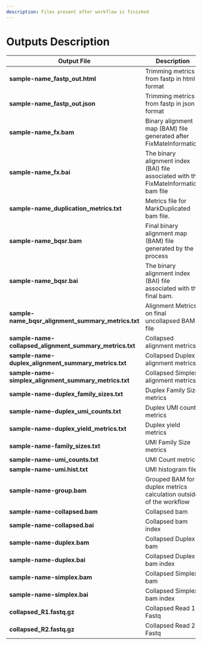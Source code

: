 ```yaml
---
description: Files present after workflow is finished
---
```


# Outputs Description

| Output File                                                | Description                                                                           |
| ---------------------------------------------------------- | ------------------------------------------------------------------------------------- |
| **sample-name\_fastp\_out.html**                           | Trimming metrics from fastp in html format                                            |
| **sample-name\_fastp\_out.json**                           | Trimming metrics from fastp in json format                                            |
| **sample-name\_fx.bam**                                    | Binary alignment map (BAM) file generated after FixMateInformation                    |
| **sample-name\_fx.bai**                                    | The binary alignment index (BAI) file associated with the FixMateInformation bam file |
| **sample-name\_duplication\_metrics.txt**                  | Metrics file for MarkDuplicated bam file.                                             |
| **sample-name\_bqsr.bam**                                  | Final binary alignment map (BAM) file generated by the process                        |
| **sample-name\_bqsr.bai**                                  | The binary alignment index (BAI) file associated with the final bam.                  |
| **sample-name\_bqsr\_alignment\_summary\_metrics.txt**     | Alignment Metrics on final uncollapsed BAM file                                       |
| **sample-name-collapsed\_alignment\_summary\_metrics.txt** | Collapsed alignment metrics                                                           |
| **sample-name-duplex\_alignment\_summary\_metrics.txt**    | Collapsed Duplex alignment metrics                                                    |
| **sample-name-simplex\_alignment\_summary\_metrics.txt**   | Collapsed Simplex alignment metrics                                                   |
| **sample-name-duplex\_family\_sizes.txt**                  | Duplex Family Size metrics                                                            |
| **sample-name-duplex\_umi\_counts.txt**                    | Duplex UMI count metrics                                                              |
| **sample-name-duplex\_yield\_metrics.txt**                 | Duplex yield metrics                                                                  |
| **sample-name-family\_sizes.txt**                          | UMI Family Size metrics                                                               |
| **sample-name-umi\_counts.txt**                            | UMI Count metrics                                                                     |
| **sample-name-umi.hist.txt**                               | UMI histogram file                                                                    |
| **sample-name-group.bam**                                  | Grouped BAM for duplex metrics calculation outside of the workflow                    |
| **sample-name-collapsed.bam**                              | Collapsed bam                                                                         |
| **sample-name-collapsed.bai**                              | Collapsed bam index                                                                   |
| **sample-name-duplex.bam**                                 | Collapsed Duplex bam                                                                  |
| **sample-name-duplex.bai**                                 | Collapsed Duplex bam index                                                            |
| **sample-name-simplex.bam**                                | Collapsed Simplex bam                                                                 |
| **sample-name-simplex.bai**                                | Collapsed Simplex bam index                                                           |
| **collapsed\_R1.fastq.gz**                                 | Collapsed Read 1 Fastq                                                                |
| **collapsed\_R2.fastq.gz**                                 | Collapsed Read 2 Fastq                                                                |
